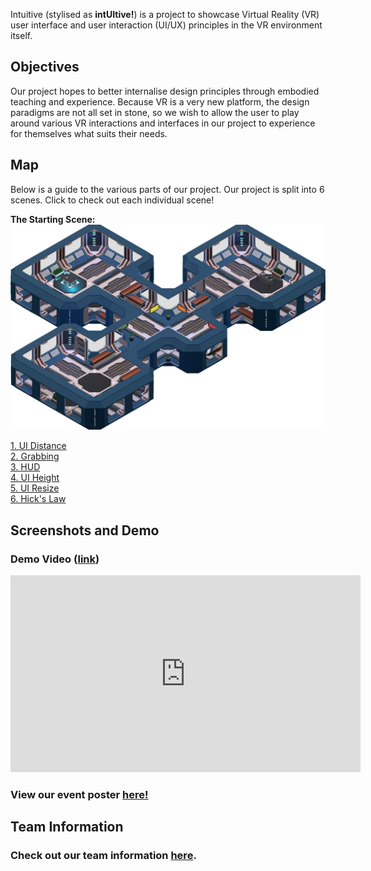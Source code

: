 Intuitive (stylised as **intUItive!**) is a project to showcase Virtual Reality (VR) user interface
and user interaction (UI/UX) principles in the VR environment itself.

## Objectives
Our project hopes to better internalise design principles through embodied teaching and experience.
Because VR is a very new platform, the design paradigms are not all set in stone,
so we wish to allow the user to play around various VR interactions and interfaces in our project to
experience for themselves what suits their needs.

## Map
Below is a guide to the various parts of our project.
Our project is split into 6 scenes. Click to check out each individual scene!

**The Starting Scene:**
![Starting Scene](MapImages/0_Start.png)

[1. UI Distance](1_UIDistance/relocation.md)\
[2. Grabbing](2_Grabbing/grabbing.md)\
[3. HUD](3_HUD/hud.md)\
[4. UI Height](4_UIHeight/height.md)\
[5. UI Resize](5_UIResize/resize.md)\
[6. Hick's Law](6_HicksLaw/hickslaw.md)

## Screenshots and Demo

### Demo Video ([link](https://youtu.be/HUpCwheWYxQ))
<iframe width="560" height="315" src="https://www.youtube.com/embed/HUpCwheWYxQ" title="YouTube video player" frameborder="0" allow="accelerometer; autoplay; clipboard-write; encrypted-media; gyroscope; picture-in-picture; web-share" allowfullscreen></iframe>

### View our event poster [here!](CS4240-05_Poster.pdf)

## Team Information

### Check out our team information [here](aboutus.md).